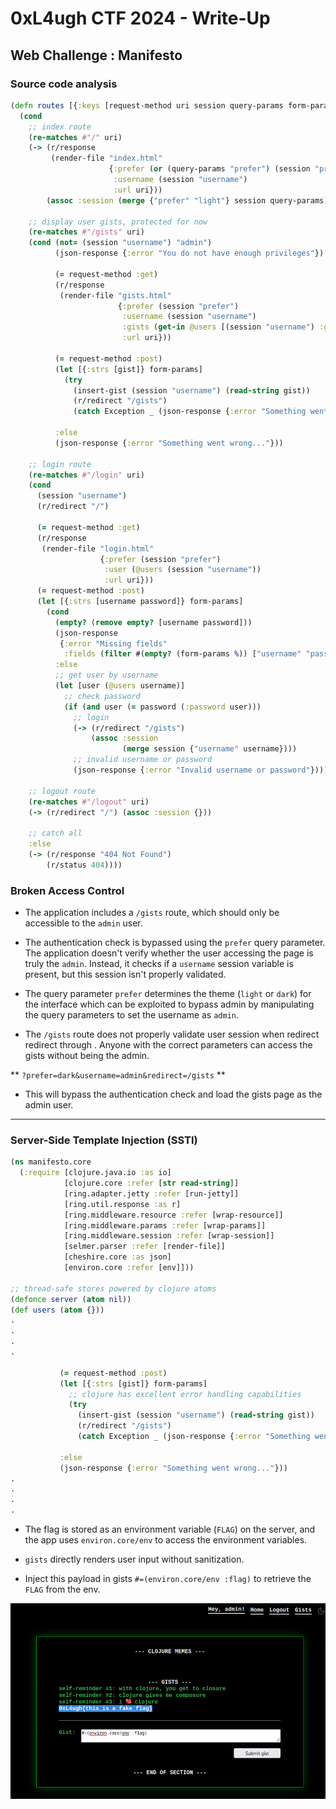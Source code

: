 
# 0xL4ugh CTF 2024 - Write-Up 

## Web Challenge : Manifesto

### Source code analysis
```clojure
(defn routes [{:keys [request-method uri session query-params form-params]}]
  (cond
    ;; index route
    (re-matches #"/" uri)
    (-> (r/response
         (render-file "index.html"
                      {:prefer (or (query-params "prefer") (session "prefer") "light")
                       :username (session "username")
                       :url uri}))
        (assoc :session (merge {"prefer" "light"} session query-params)))
    
    ;; display user gists, protected for now
    (re-matches #"/gists" uri)
    (cond (not= (session "username") "admin")
          (json-response {:error "You do not have enough privileges"})

          (= request-method :get)
          (r/response
           (render-file "gists.html"
                        {:prefer (session "prefer")
                         :username (session "username")
                         :gists (get-in @users [(session "username") :gists])
                         :url uri}))

          (= request-method :post)
          (let [{:strs [gist]} form-params]
            (try
              (insert-gist (session "username") (read-string gist))
              (r/redirect "/gists")
              (catch Exception _ (json-response {:error "Something went wrong..."}))))

          :else
          (json-response {:error "Something went wrong..."}))
    
    ;; login route
    (re-matches #"/login" uri)
    (cond
      (session "username")
      (r/redirect "/")
      
      (= request-method :get)
      (r/response
       (render-file "login.html"
                    {:prefer (session "prefer")
                     :user (@users (session "username"))
                     :url uri}))
      (= request-method :post)
      (let [{:strs [username password]} form-params]
        (cond
          (empty? (remove empty? [username password]))
          (json-response
           {:error "Missing fields"
            :fields (filter #(empty? (form-params %)) ["username" "password"])})
          :else
          ;; get user by username
          (let [user (@users username)]
            ;; check password
            (if (and user (= password (:password user)))
              ;; login
              (-> (r/redirect "/gists")
                  (assoc :session
                         (merge session {"username" username})))
              ;; invalid username or password
              (json-response {:error "Invalid username or password"})))))
    
    ;; logout route
    (re-matches #"/logout" uri)
    (-> (r/redirect "/") (assoc :session {}))

    ;; catch all
    :else
    (-> (r/response "404 Not Found")
        (r/status 404))))
```

###  **Broken Access Control**

  - The application includes a `/gists` route, which should only be accessible to the `admin` user.

  - The authentication check is bypassed using the `prefer` query parameter. The application doesn't verify whether the user accessing the page is truly the `admin`. Instead, it checks if a `username` session variable is present, but this session isn't properly validated.

  - The query parameter `prefer` determines the theme (`light` or `dark`) for the interface which can be exploited to bypass admin by manipulating the query parameters to set the username as `admin`.

  - The `/gists` route does not properly validate user session when redirect redirect through . Anyone with the correct parameters can access the gists without being the admin.

** ` ?prefer=dark&username=admin&redirect=/gists ` **
 - This will bypass the authentication check and load the gists page as the admin user.
---

###  **Server-Side Template Injection (SSTI)**

```clojure
(ns manifesto.core
  (:require [clojure.java.io :as io]
            [clojure.core :refer [str read-string]]
            [ring.adapter.jetty :refer [run-jetty]]
            [ring.util.response :as r]
            [ring.middleware.resource :refer [wrap-resource]]
            [ring.middleware.params :refer [wrap-params]]
            [ring.middleware.session :refer [wrap-session]]
            [selmer.parser :refer [render-file]]
            [cheshire.core :as json]
            [environ.core :refer [env]]))

;; thread-safe stores powered by clojure atoms
(defonce server (atom nil))
(def users (atom {}))
.
.
.
.

           (= request-method :post)
           (let [{:strs [gist]} form-params]
             ;; clojure has excellent error handling capabilities
             (try
               (insert-gist (session "username") (read-string gist))
               (r/redirect "/gists")
               (catch Exception _ (json-response {:error "Something went wrong..."}))))

           :else
           (json-response {:error "Something went wrong..."}))
.
.
.
.
```

- The flag is stored as an environment variable (`FLAG`) on the server, and the app uses `environ.core/env` to access the environment variables.

- `gists` directly renders user input without sanitization.
- Inject this payload in gists `#=(environ.core/env :flag)` to retrieve the `FLAG` from the env.

<img src="images/flag.png">  



